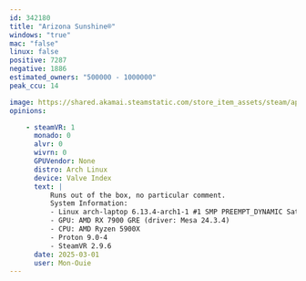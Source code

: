 ```yaml
---
id: 342180
title: "Arizona Sunshine®"
windows: "true"
mac: "false"
linux: false
positive: 7287
negative: 1886
estimated_owners: "500000 - 1000000"
peak_ccu: 14

image: https://shared.akamai.steamstatic.com/store_item_assets/steam/apps/342180/header.jpg?t=1725365823
opinions:

    - steamVR: 1
      monado: 0
      alvr: 0
      wivrn: 0
      GPUVendor: None
      distro: Arch Linux 
      device: Valve Index
      text: |
          Runs out of the box, no particular comment.
          System Information:
          - Linux arch-laptop 6.13.4-arch1-1 #1 SMP PREEMPT_DYNAMIC Sat, 22 Feb 2025 00:37:05 +0000 x86_64 GNU/Linux
          - GPU: AMD RX 7900 GRE (driver: Mesa 24.3.4)
          - CPU: AMD Ryzen 5900X
          - Proton 9.0-4
          - SteamVR 2.9.6
      date: 2025-03-01
      user: Mon-Ouie
---
```

